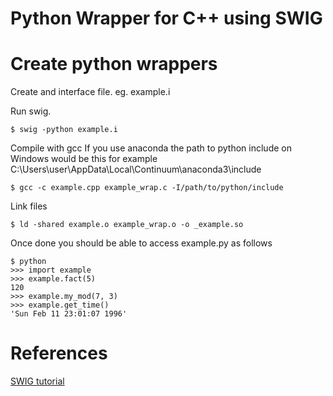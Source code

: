 # Python Wrapper for C++ using SWIG

# Create python wrappers
Create and interface file. eg. example.i

Run swig. 
```
$ swig -python example.i
```

Compile with gcc
If you use anaconda the path to python include on Windows would be this for example
C:\Users\user\AppData\Local\Continuum\anaconda3\include
```
$ gcc -c example.cpp example_wrap.c -I/path/to/python/include
```

Link files
```
$ ld -shared example.o example_wrap.o -o _example.so 
```

Once done you should be able to access example.py as follows
```
$ python
>>> import example
>>> example.fact(5)
120
>>> example.my_mod(7, 3)
>>> example.get_time()
'Sun Feb 11 23:01:07 1996' 
```


# References
[SWIG tutorial](http://www.swig.org/tutorial.html)